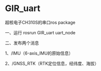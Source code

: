 # GIR_uart
超核电子CH310S的串口ros package

一、运行
rosrun GIR_uart uart_node

二、发布两个消息

1、/IMU（6-axis_IMU的原始信息）

2、/GNSS_RTK（RTK定位信息，经纬度、海拔）
